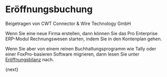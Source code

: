 # Eröffnungsbuchung
<span class="text-muted contributed-by">Beigetragen von CWT Connector & Wire Technology GmbH</span>

Wenn Sie eine neue Firma erstellen, dann können Sie das Pro Enterprise ERP-Modul Rechnungswesen starten, indem Sie in den Kontenplan gehen.

Wenn Sie aber von einem reinen Buchhaltungsprogramm wie Tally oder einer FoxPro-basieren Software migrieren, dann lesen Sie unter [Eröffnungsbilanz](/docs/user/manual/de/accounts/opening-accounts.html) nach.

{next}
